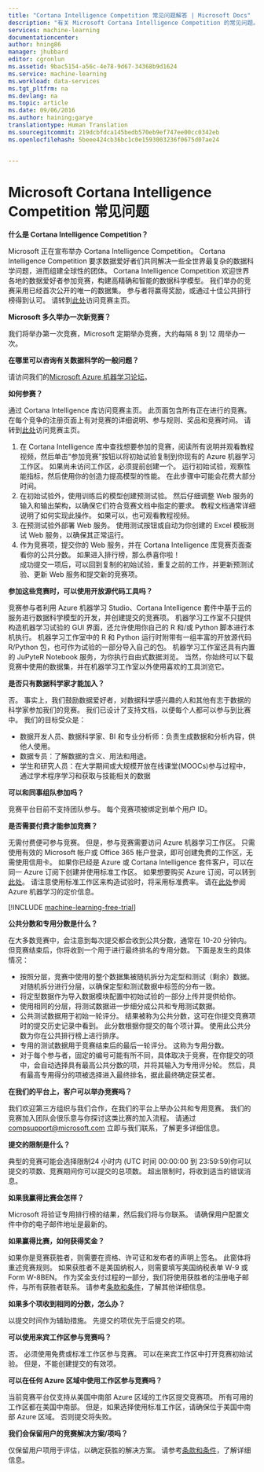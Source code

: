 ```yaml
---
title: "Cortana Intelligence Competition 常见问题解答 | Microsoft Docs"
description: "有关 Microsoft Cortana Intelligence Competition 的常见问题。"
services: machine-learning
documentationcenter: 
author: hning86
manager: jhubbard
editor: cgronlun
ms.assetid: 9bac5154-a56c-4e78-9d67-34368b9d1624
ms.service: machine-learning
ms.workload: data-services
ms.tgt_pltfrm: na
ms.devlang: na
ms.topic: article
ms.date: 09/06/2016
ms.author: haining;garye
translationtype: Human Translation
ms.sourcegitcommit: 219dcbfdca145bedb570eb9ef747ee00cc0342eb
ms.openlocfilehash: 5beee424cb36bc1c0e1593003236f0675d07ae24


---
```

# <a name="microsoft-cortana-intelligence-competitions-faq"></a>Microsoft Cortana Intelligence Competition 常见问题
**什么是 Cortana Intelligence Competition？**

Microsoft 正在宣布举办 Cortana Intelligence Competition。 Cortana Intelligence Competition 要求数据爱好者们共同解决一些全世界最复杂的数据科学问题，进而组建全球性的团体。 Cortana Intelligence Competition 欢迎世界各地的数据爱好者参加竞赛，构建高精确和智能的数据科学模型。 我们举办的竞赛采用已经首次公开的唯一的数据集。 参与者将赢得奖励，或通过十佳公共排行榜得到认可。 请转到[此处](http://aka.ms/CIComp)访问竞赛主页。

**Microsoft 多久举办一次新竞赛？**

我们将举办第一次竞赛，Microsoft 定期举办竞赛，大约每隔 8 到 12 周举办一次。 

**在哪里可以咨询有关数据科学的一般问题？**

请访问我们的[Microsoft Azure 机器学习论坛](https://social.msdn.microsoft.com/forums/azure/home?forum=MachineLearning)。

**如何参赛？**

通过 Cortana Intelligence 库访问竞赛主页。 此页面包含所有正在进行的竞赛。 在每个竞争的注册页面上有对竞赛的详细说明、参与规则、奖品和竞赛时间。 请转到[此处](http://aka.ms/CIComp)访问竞赛主页。  

1. 在 Cortana Intelligence 库中查找想要参加的竞赛，阅读所有说明并观看教程视频，然后单击“参加竞赛”按钮以将初始试验复制到你现有的 Azure 机器学习工作区。 如果尚未访问工作区，必须提前创建一个。 运行初始试验，观察性能指标，然后使用你的创造力提高模型的性能。 在此步骤中可能会花费大部分时间。   
2. 在初始试验外，使用训练后的模型创建预测试验。 然后仔细调整 Web 服务的输入和输出架构，以确保它们符合竞赛文档中指定的要求。 教程文档通常详细说明了如何实现此操作。 如果可以，也可观看教程视频。   
3. 在预测试验外部署 Web 服务。 使用测试按钮或自动为你创建的 Excel 模板测试 Web 服务，以确保其正常运行。   
4. 作为竞赛项，提交你的 Web 服务，并在 Cortana Intelligence 库竞赛页面查看你的公共分数。 如果进入排行榜，那么恭喜你啦！  
   成功提交一项后，可以回到复制的初始试验，重复之前的工作，并更新预测试验、更新 Web 服务和提交新的竞赛项。   

**参加这些竞赛时，可以使用开放源代码工具吗？**

竞赛参与者利用 Azure 机器学习 Studio、Cortana Intelligence 套件中基于云的服务进行数据科学模型的开发，并创建提交的竞赛项。 机器学习工作室不只提供构造机器学习试验的 GUI 界面，还允许使用你自己的 R 和/或 Python 脚本进行本机执行。 机器学习工作室中的 R 和 Python 运行时附带有一组丰富的开放源代码 R/Python 包，也可作为试验的一部分导入自己的包。 机器学习工作室还具有内置的 JuPyteR Notebook 服务，为你执行自由式数据浏览。 当然，你始终可以下载竞赛中使用的数据集，并在机器学习工作室以外使用喜欢的工具浏览它。 

**是否只有数据科学家才能加入？**

否。 事实上，我们鼓励数据爱好者，对数据科学感兴趣的人和其他有志于数据的科学家参加我们的竞赛。 我们已设计了支持文档，以便每个人都可以参与到比赛中。 我们的目标受众是：

* 数据开发人员、数据科学家、BI 和专业分析师：负责生成数据和分析内容，供他人使用。
* 数据专员：了解数据的含义、用法和用途。
* 学生和研究人员：在大学期间或大规模开放在线课堂(MOOCs)参与过程中，通过学术程序学习和获取与技能相关的数据

**可以和同事组队参加吗？**

竞赛平台目前不支持团队参与。 每个竞赛项被绑定到单个用户 ID。 

**是否需要付费才能参加竞赛？**

无需付费便可参与竞赛。 但是，参与竞赛需要访问 Azure 机器学习工作区。 只需使用有效的 Microsoft 帐户或 Office 365 帐户登录，即可创建免费的工作区，无需使用信用卡。 如果你已经是 Azure 或 Cortana Intelligence 套件客户，可以在同一 Azure 订阅下创建并使用标准工作区。 如果想要购买 Azure 订阅，可以转到[此处](https://azure.microsoft.com/pricing)。 请注意使用标准工作区来构造试验时，将采用标准费率。 请在[此处](https://azure.microsoft.com/pricing/details/machine-learning/)参阅 Azure 机器学习的定价信息。 

[!INCLUDE [machine-learning-free-trial](../../includes/machine-learning-free-trial.md)]

**公共分数和专用分数是什么？**

在大多数竞赛中，会注意到每次提交都会收到公共分数，通常在 10-20 分钟内。 但竞赛结束后，你将收到一个用于进行最终排名的专用分数。 下面是发生的具体情况：

* 按照分层，竞赛中使用的整个数据集被随机拆分为定型和测试（剩余）数据。 对随机拆分进行分层，以确保定型和测试数据中标签的分布一致。
* 将定型数据作为导入数据模块配置中初始试验的一部分上传并提供给你。
* 使用相同的分层，将测试数据进一步细分成公共和专用测试数据。
* 公共测试数据用于初始一轮评分。 结果被称为公共分数，这可在你提交竞赛项时的提交历史记录中看到。 此分数根据你提交的每个项计算。 使用此公共分数为你在公共排行榜上进行排序。
* 专用的测试数据用于竞赛结束后的最后一轮评分。 这称为专用分数。 
* 对于每个参与者，固定的编号可能有所不同，具体取决于竞赛，在你提交的项中，会自动选择具有最高公共分数的项，并将其输入为专用评分轮。 然后，具有最高专用得分的项被选择进入最终排名，据此最终确定获奖者。  

**在我们的平台上，客户可以举办竞赛吗？**

我们欢迎第三方组织与我们合作，在我们的平台上举办公共和专用竞赛。 我们的竞赛加入团队会很乐意与你探讨这类比赛的加入流程。  请通过 [compsupport@microsoft.com](mailto:compsupport@microsoft.com) 立即与我们联系，了解更多详细信息。 

**提交的限制是什么？**

典型的竞赛可能会选择限制24 小时内 (UTC 时间 00:00:00 到 23:59:59)你可以提交的项数、竞赛期间你可以提交的总项数。 超出限制时，将收到适当的错误消息。 

**如果我赢得比赛会怎样？**

Microsoft 将验证专用排行榜的结果，然后我们将与你联系。 请确保用户配置文件中你的电子邮件地址是最新的。

**如果赢得比赛，如何获得奖金？**

如果你是竞赛获胜者，则需要在资格、许可证和发布者的声明上签名。 此窗体将重述竞赛规则。 如果获胜者不是美国纳税人，则需要填写美国纳税表单 W-9 或 Form W-8BEN。 作为奖金支付过程的一部分，我们将使用获胜者的注册电子邮件，与所有获胜者联系。 请参考[条款和条件](http://aka.ms/comptermsandconditions)，了解其他详细信息。

**如果多个项收到相同的分数，怎么办？**

以提交时间作为辅助措施。 先提交的项优先于后提交的项。

**可以使用来宾工作区参与竞赛吗？**

否。 必须使用免费或标准工作区参与竞赛。 可以在来宾工作区中打开竞赛初始试验。 但是，不能创建提交的有效项。 

**可以在任何 Azure 区域中使用工作区参与竞赛吗？**

当前竞赛平台仅支持从美国中南部 Azure 区域的工作区提交竞赛项。 所有可用的工作区都在美国中南部。 但是，如果选择使用标准工作区，请确保位于美国中南部 Azure 区域。 否则提交将失败。 

**我们会保留用户的竞赛解决方案/项吗？**

仅保留用户项用于评估，以确定获胜的解决方案。 请参考[条款和条件](http://aka.ms/comptermsandconditions)，了解详细信息。




<!--HONumber=Nov16_HO3-->


